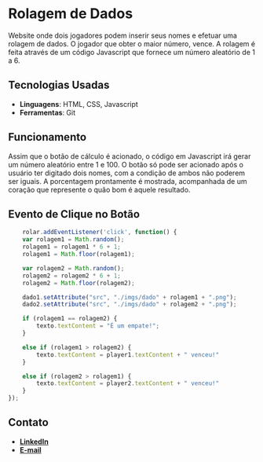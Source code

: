 # Rolagem de Dados
Website onde dois jogadores podem inserir seus nomes e efetuar uma rolagem de dados. O jogador que obter o maior número, vence. A rolagem é feita através de um código Javascript que fornece um número aleatório de 1 a 6.

## Tecnologias Usadas
- **Linguagens**: HTML, CSS, Javascript
- **Ferramentas**: Git

## Funcionamento
Assim que o botão de cálculo é acionado, o código em Javascript irá gerar um número aleatório entre 1 e 100. O botão só pode ser acionado após o usuário ter digitado dois nomes, com a condição de ambos não poderem ser iguais. A porcentagem prontamente é mostrada, acompanhada de um coração que represente o quão bom é aquele resultado.

## Evento de Clique no Botão

```javascript
    rolar.addEventListener('click', function() {
    var rolagem1 = Math.random();
    rolagem1 = rolagem1 * 6 + 1;
    rolagem1 = Math.floor(rolagem1);

    var rolagem2 = Math.random();
    rolagem2 = rolagem2 * 6 + 1;
    rolagem2 = Math.floor(rolagem2);

    dado1.setAttribute("src", "./imgs/dado" + rolagem1 + ".png");
    dado2.setAttribute("src", "./imgs/dado" + rolagem2 + ".png");

    if (rolagem1 == rolagem2) {
        texto.textContent = "É um empate!";
    }

    else if (rolagem1 > rolagem2) {
        texto.textContent = player1.textContent + " venceu!"
    }

    else if (rolagem2 > rolagem1) {
        texto.textContent = player2.textContent + " venceu!"
    }
});
```

## Contato
- [**LinkedIn**](www.linkedin.com/in/yasmin-costa-041aa52a3)
- [**E-mail**](yasmincostalima07@gmail.com)
